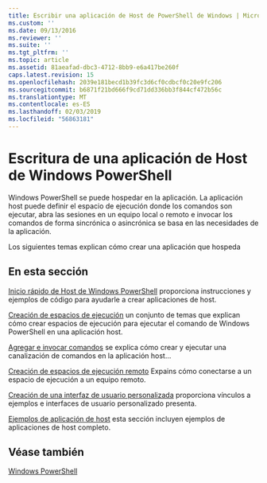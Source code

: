 ```yaml
---
title: Escribir una aplicación de Host de PowerShell de Windows | Microsoft Docs
ms.custom: ''
ms.date: 09/13/2016
ms.reviewer: ''
ms.suite: ''
ms.tgt_pltfrm: ''
ms.topic: article
ms.assetid: 81aeafad-dbc3-4712-8bb9-e6a417be260f
caps.latest.revision: 15
ms.openlocfilehash: 2039e181becd1b39fc3d6cf0cdbcf0c20e9fc206
ms.sourcegitcommit: b6871f21bd666f9cd71dd336bb3f844cf472b56c
ms.translationtype: MT
ms.contentlocale: es-ES
ms.lasthandoff: 02/03/2019
ms.locfileid: "56863181"
---
```

# <a name="writing-a-windows-powershell-host-application"></a>Escritura de una aplicación de Host de Windows PowerShell

Windows PowerShell se puede hospedar en la aplicación. La aplicación host puede definir el espacio de ejecución donde los comandos son ejecutar, abra las sesiones en un equipo local o remoto e invocar los comandos de forma sincrónica o asincrónica se basa en las necesidades de la aplicación.

Los siguientes temas explican cómo crear una aplicación que hospeda

## <a name="in-this-section"></a>En esta sección

[Inicio rápido de Host de Windows PowerShell](./windows-powershell-host-quickstart.md) proporciona instrucciones y ejemplos de código para ayudarle a crear aplicaciones de host.

[Creación de espacios de ejecución](./creating-runspaces.md) un conjunto de temas que explican cómo crear espacios de ejecución para ejecutar el comando de Windows PowerShell en una aplicación host.

[Agregar e invocar comandos](./adding-and-invoking-commands.md) se explica cómo crear y ejecutar una canalización de comandos en la aplicación host...

[Creación de espacios de ejecución remoto](./creating-remote-runspaces.md) Expains cómo conectarse a un espacio de ejecución a un equipo remoto.

[Creación de una interfaz de usuario personalizada](./creating-a-custom-user-interface.md) proporciona vínculos a ejemplos e interfaces de usuario personalizado presenta.

[Ejemplos de aplicación de host](./host-application-samples.md) esta sección incluyen ejemplos de aplicaciones de host completo.

## <a name="see-also"></a>Véase también

[Windows PowerShell](http://msdn.microsoft.com/en-us/b41a2af3-aec1-402d-8e18-c2c26be461ff)